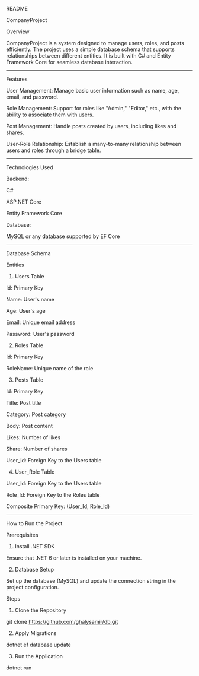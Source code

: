 README

CompanyProject

Overview

CompanyProject is a system designed to manage users, roles, and posts efficiently. The project uses a simple database schema that supports relationships between different entities. It is built with C# and Entity Framework Core for seamless database interaction.


---

Features

User Management:
Manage basic user information such as name, age, email, and password.

Role Management:
Support for roles like "Admin," "Editor," etc., with the ability to associate them with users.

Post Management:
Handle posts created by users, including likes and shares.

User-Role Relationship:
Establish a many-to-many relationship between users and roles through a bridge table.



---

Technologies Used

Backend:

C#

ASP.NET Core

Entity Framework Core


Database:

MySQL or any database supported by EF Core




---

Database Schema

Entities

1. Users Table

Id: Primary Key

Name: User's name

Age: User's age

Email: Unique email address

Password: User's password



2. Roles Table

Id: Primary Key

RoleName: Unique name of the role



3. Posts Table

Id: Primary Key

Title: Post title

Category: Post category

Body: Post content

Likes: Number of likes

Share: Number of shares

User_Id: Foreign Key to the Users table



4. User_Role Table

User_Id: Foreign Key to the Users table

Role_Id: Foreign Key to the Roles table

Composite Primary Key: (User_Id, Role_Id)





---

How to Run the Project

Prerequisites

1. Install .NET SDK

Ensure that .NET 6 or later is installed on your machine.



2. Database Setup

Set up the database (MySQL) and update the connection string in the project configuration.




Steps

1. Clone the Repository

git clone  https://github.com/ghalysamir/db.git

2. Apply Migrations

dotnet ef database update

3. Run the Application

dotnet run






